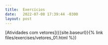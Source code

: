 ```yaml
---
title:  Exercícios
date:   2022-07-08 17:39:44 -0300
layout: post
---
```


[Atividades com vetores]({{site.baseurl}}{% link files/exercises/vetores_01.html %})
